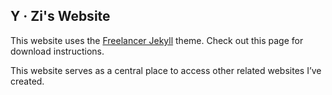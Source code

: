 ## Y &middot; Zi's Website

This website uses the [Freelancer Jekyll](https://github.com/bodedeneal/bodedeneal.github.io/tree/master) theme. Check out this page for download instructions.

This website serves as a central place to access other related websites I’ve created.
